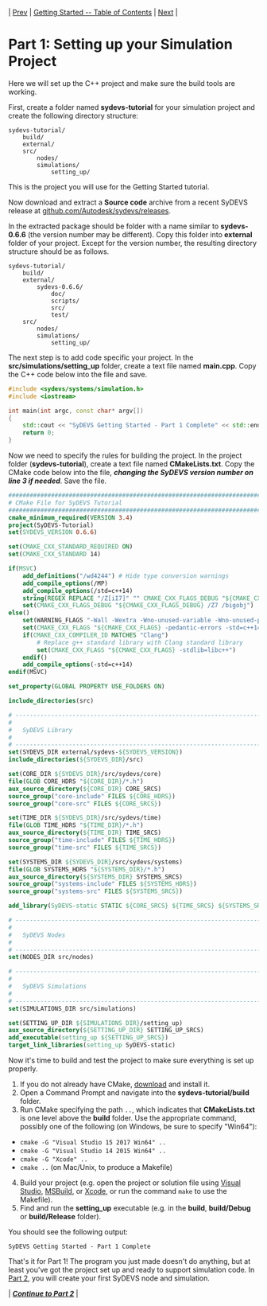 | [Prev](index.html) | [Getting Started -- Table of Contents](index.html) | [Next](part02.html) |
# Part 1:  Setting up your Simulation Project

Here we will set up the C++ project and make sure the build tools are working.

First, create a folder named **sydevs-tutorial** for your simulation project and create the following directory structure:

```
sydevs-tutorial/
    build/
    external/
    src/
        nodes/
        simulations/
            setting_up/
```

This is the project you will use for the Getting Started tutorial.

Now download and extract a **Source code** archive from a recent SyDEVS release at [github.com/Autodesk/sydevs/releases](https://github.com/Autodesk/sydevs/releases).

In the extracted package should be folder with a name similar to **sydevs-0.6.6** (the version number may be different). Copy this folder into **external** folder of your project. Except for the version number, the resulting directory structure should be as follows.
```
sydevs-tutorial/
    build/
    external/
        sydevs-0.6.6/
            doc/
            scripts/
            src/
            test/
    src/
        nodes/
        simulations/
            setting_up/
```

The next step is to add code specific your project. In the **src/simulations/setting_up** folder, create a text file named **main.cpp**. Copy the C++ code below into the file and save.

```cpp
#include <sydevs/systems/simulation.h>
#include <iostream>

int main(int argc, const char* argv[])
{
    std::cout << "SyDEVS Getting Started - Part 1 Complete" << std::endl;
    return 0;
}
```

Now we need to specify the rules for building the project. In the project folder (**sydevs-tutorial**), create a text file named **CMakeLists.txt**. Copy the CMake code below into the file, ***changing the SyDEVS version number on line 3 if needed***. Save the file.

```cmake
################################################################################
# CMake File for SyDEVS Tutorial
################################################################################
cmake_minimum_required(VERSION 3.4)
project(SyDEVS-Tutorial)
set(SYDEVS_VERSION 0.6.6)

set(CMAKE_CXX_STANDARD_REQUIRED ON)
set(CMAKE_CXX_STANDARD 14)

if(MSVC)
    add_definitions("/wd4244") # Hide type conversion warnings
    add_compile_options(/MP)
    add_compile_options(/std=c++14)
    string(REGEX REPLACE "/Z[iI7]" "" CMAKE_CXX_FLAGS_DEBUG "${CMAKE_CXX_FLAGS_DEBUG}")
    set(CMAKE_CXX_FLAGS_DEBUG "${CMAKE_CXX_FLAGS_DEBUG} /Z7 /bigobj")
else()
    set(WARNING_FLAGS "-Wall -Wextra -Wno-unused-variable -Wno-unused-parameter -Wno-sign-compare -Wno-missing-braces -Wignored-qualifiers -Woverloaded-virtual -Winline")
    set(CMAKE_CXX_FLAGS "${CMAKE_CXX_FLAGS} -pedantic-errors -std=c++14 ${WARNING_FLAGS}")
    if(CMAKE_CXX_COMPILER_ID MATCHES "Clang")
	    # Replace g++ standard library with Clang standard library
        set(CMAKE_CXX_FLAGS "${CMAKE_CXX_FLAGS} -stdlib=libc++")
    endif()
    add_compile_options(-std=c++14)
endif(MSVC)

set_property(GLOBAL PROPERTY USE_FOLDERS ON)

include_directories(src)

# ------------------------------------------------------------------------------
#
#   SyDEVS Library
#
# ------------------------------------------------------------------------------
set(SYDEVS_DIR external/sydevs-${SYDEVS_VERSION})
include_directories(${SYDEVS_DIR}/src)

set(CORE_DIR ${SYDEVS_DIR}/src/sydevs/core)
file(GLOB CORE_HDRS "${CORE_DIR}/*.h")
aux_source_directory(${CORE_DIR} CORE_SRCS)
source_group("core-include" FILES ${CORE_HDRS})
source_group("core-src" FILES ${CORE_SRCS})

set(TIME_DIR ${SYDEVS_DIR}/src/sydevs/time)
file(GLOB TIME_HDRS "${TIME_DIR}/*.h")
aux_source_directory(${TIME_DIR} TIME_SRCS)
source_group("time-include" FILES ${TIME_HDRS})
source_group("time-src" FILES ${TIME_SRCS})

set(SYSTEMS_DIR ${SYDEVS_DIR}/src/sydevs/systems)
file(GLOB SYSTEMS_HDRS "${SYSTEMS_DIR}/*.h")
aux_source_directory(${SYSTEMS_DIR} SYSTEMS_SRCS)
source_group("systems-include" FILES ${SYSTEMS_HDRS})
source_group("systems-src" FILES ${SYSTEMS_SRCS})

add_library(SyDEVS-static STATIC ${CORE_SRCS} ${TIME_SRCS} ${SYSTEMS_SRCS} ${CORE_HDRS} ${TIME_HDRS} ${SYSTEMS_HDRS})

# ------------------------------------------------------------------------------
#
#   SyDEVS Nodes
#
# ------------------------------------------------------------------------------
set(NODES_DIR src/nodes)

# ------------------------------------------------------------------------------
#
#   SyDEVS Simulations
#
# ------------------------------------------------------------------------------
set(SIMULATIONS_DIR src/simulations)

set(SETTING_UP_DIR ${SIMULATIONS_DIR}/setting_up)
aux_source_directory(${SETTING_UP_DIR} SETTING_UP_SRCS)
add_executable(setting_up ${SETTING_UP_SRCS})
target_link_libraries(setting_up SyDEVS-static)
```

Now it's time to build and test the project to make sure everything is set up properly.

1. If you do not already have CMake, [download](http://www.cmake.org/) and install it.
2. Open a Command Prompt and navigate into the **sydevs-tutorial/build** folder.
3. Run CMake specifying the path `..`, which indicates that **CMakeLists.txt** is one level above the **build** folder. Use the appropriate command, possibly one of the following (on Windows, be sure to specify "Win64"):
  - `cmake -G "Visual Studio 15 2017 Win64" ..`
  - `cmake -G "Visual Studio 14 2015 Win64" ..`
  - `cmake -G "Xcode" ..`
  - `cmake ..` (on Mac/Unix, to produce a Makefile)
4. Build your project (e.g. open the project or solution file using [Visual Studio](https://www.visualstudio.com/vs/), [MSBuild](https://msdn.microsoft.com/en-us/library/dd393574.aspx), or [Xcode](https://developer.apple.com/xcode/), or run the command `make` to use the Makefile).
5. Find and run the **setting_up** executable (e.g. in the **build**, **build/Debug** or **build/Release** folder).

You should see the following output:

```
SyDEVS Getting Started - Part 1 Complete
```

That's it for Part 1! The program you just made doesn't do anything, but at least you've got the project set up and ready to support simulation code. In [Part 2](part02.html), you will create your first SyDEVS node and simulation.

| [***Continue to Part 2***](part02.html) |
